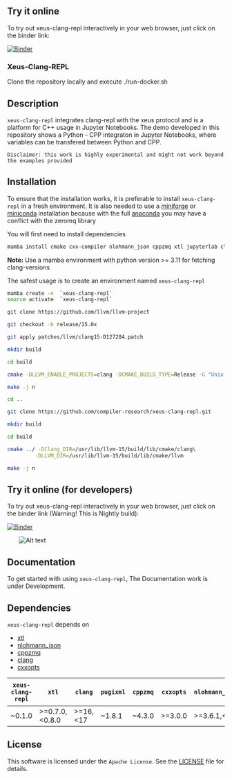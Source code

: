 ## Try it online

To try out xeus-clang-repl interactively in your web browser, just click on the binder
link:

[![Binder](https://mybinder.org/badge_logo.svg)](https://mybinder.org/v2/gh/compiler-research/xeus-clang-repl/v0.2.0?labpath=notebooks/index.ipynb)

### Xeus-Clang-REPL

Clone the repository locally and execute ./run-docker.sh

## Description

`xeus-clang-repl` integrates clang-repl with the xeus protocol and is a platform for C++ usage in Jupyter Notebooks. The demo developed in this repository shows a Python - CPP integraton in Jupyter Notebooks, where variables can be transfered between Python and CPP.

`Disclaimer: this work is highly experimental and might not work beyond the examples provided`

## Installation

To ensure that the installation works, it is preferable to install `xeus-clang-repl` in a
fresh environment. It is also needed to use a
[miniforge](https://github.com/conda-forge/miniforge#mambaforge) or
[miniconda](https://conda.io/miniconda.html) installation because with the full
[anaconda](https://www.anaconda.com/) you may have a conflict with the zeromq library 

You will first need to install dependencies

```bash
mamba install cmake cxx-compiler nlohmann_json cppzmq xtl jupyterlab clangdev=14 cxxopts pugixml -c conda-forge
```

**Note:** Use a mamba environment with python version >= 3.11 for fetching clang-versions

The safest usage is to create an environment named `xeus-clang-repl`

```bash
mamba create -n  `xeus-clang-repl`
source activate  `xeus-clang-repl`
```

<!-- ### Installing from conda-forge

Then you can install in this environment `xeus-clang-repl` and its dependencies

```bash
mamba install`xeus-clang-repl` notebook -c conda-forge
``` -->

```bash
git clone https://github.com/llvm/llvm-project

git checkout -b release/15.0x

git apply patches/llvm/clang15-D127284.patch

mkdir build

cd build

cmake -DLLVM_ENABLE_PROJECTS=clang -DCMAKE_BUILD_TYPE=Release -G "Unix Makefiles" ../llvm

make -j n

cd ..

git clone https://github.com/compiler-research/xeus-clang-repl.git

mkdir build

cd build

cmake ../ -DClang_DIR=/usr/lib/llvm-15/build/lib/cmake/clang\
         -DLLVM_DIR=/usr/lib/llvm-15/build/lib/cmake/llvm

make -j n
```

## Try it online (for developers)

To try out xeus-clang-repl interactively in your web browser, just click on the binder
link (Warning! This is Nightly build):

[![Binder](https://mybinder.org/badge_logo.svg)](https://mybinder.org/v2/gh/compiler-research/xeus-clang-repl/HEAD?labpath=notebooks/index.ipynb)


<img
   src="./integration-demo-readme.png"
   alt="Alt text"
   title="Optional title"
   style="display: block; margin: 0 auto; max-width: 450px">

## Documentation

To get started with using `xeus-clang-repl`, The Documentation work is under Development.

## Dependencies

`xeus-clang-repl` depends on

- [xtl](https://github.com/xtensor-stack/xtl)
- [nlohmann_json](https://github.com/nlohmann/json)
- [cppzmq](https://github.com/zeromq/cppzmq)
- [clang](https://github.com/llvm/llvm-project/)
- [cxxopts](https://github.com/jarro2783/cxxopts)

|   `xeus-clang-repl`   |       `xtl`     |  `clang`  | `pugixml` | `cppzmq` | `cxxopts` | `nlohmann_json` | `dirent` (windows only) |
|-----------------------|-----------------|-----------|-----------|----------|-----------|-----------------|-------------------------|
|   	~0.1.0 		      |  >=0.7.0,<0.8.0 | >=16,<17  | ~1.8.1    | ~4.3.0   |  >=3.0.0  |  >=3.6.1,<4.0   |    >=2.3.2,<3           |

## License

This software is licensed under the `Apache License`. See the [LICENSE](LICENSE)
file for details.
